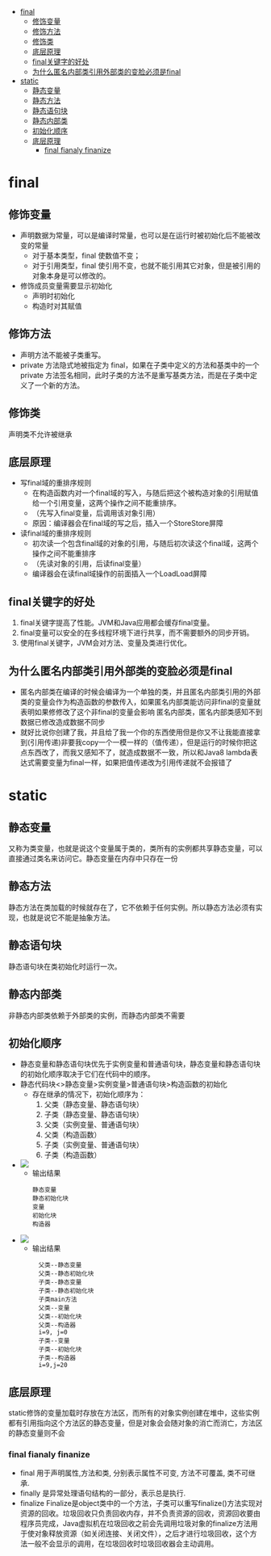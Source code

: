 * [final](#final)
  * [修饰变量](#修饰变量)
  * [修饰方法](#修饰方法)
  * [修饰类](#修饰类)
  * [底层原理](#底层原理)
  * [final关键字的好处](#final关键字的好处)
  * [为什么匿名内部类引用外部类的变脸必须是final](#为什么匿名内部类引用外部类的变脸必须是final)
* [static](#static)
  * [静态变量](#静态变量)
  * [静态方法](#静态方法)
  * [静态语句块](#静态语句块)
  * [静态内部类](#静态内部类)
  * [初始化顺序](#初始化顺序)
  * [底层原理](#底层原理-1)
    * [final fianaly finanize](#final-fianaly-finanize)

# final
## 修饰变量
- 声明数据为常量，可以是编译时常量，也可以是在运行时被初始化后不能被改变的常量
  - 对于基本类型，final 使数值不变；
  - 对于引用类型，final 使引用不变，也就不能引用其它对象，但是被引用的对象本身是可以修改的。
- 修饰成员变量需要显示初始化
  - 声明时初始化
  - 构造时对其赋值
## 修饰方法
- 声明方法不能被子类重写。
- private 方法隐式地被指定为 final，如果在子类中定义的方法和基类中的一个 private 方法签名相同，此时子类的方法不是重写基类方法，而是在子类中定义了一个新的方法。
## 修饰类
声明类不允许被继承
## 底层原理
- 写final域的重排序规则
  - 在构造函数内对一个final域的写入，与随后把这个被构造对象的引用赋值给一个引用变量，这两个操作之间不能重排序。
  - （先写入final变量，后调用该对象引用）
  - 原因：编译器会在final域的写之后，插入一个StoreStore屏障
- 读final域的重排序规则
  - 初次读一个包含final域的对象的引用，与随后初次读这个final域，这两个操作之间不能重排序
  - （先读对象的引用，后读final变量）
  - 编译器会在读final域操作的前面插入一个LoadLoad屏障
## final关键字的好处
1. final关键字提高了性能。JVM和Java应用都会缓存final变量。
2. final变量可以安全的在多线程环境下进行共享，而不需要额外的同步开销。
3. 使用final关键字，JVM会对方法、变量及类进行优化。
## 为什么匿名内部类引用外部类的变脸必须是final
- 匿名内部类在编译的时候会编译为一个单独的类，并且匿名内部类引用的外部类的变量会作为构造函数的参数传入，如果匿名内部类能访问非final的变量就表明如果修修改了这个非final的变量会影响 匿名内部类，匿名内部类感知不到数据已修改造成数据不同步
- 就好比说你创建了我，并且给了我一个你的东西使用但是你又不让我能直接拿到(引用传递)非要我copy一个一模一样的（值传递），但是运行的时候你把这点东西改了，而我又感知不了，就造成数据不一致，所以和Java8 lambda表达式需要变量为final一样，如果把值传递改为引用传递就不会报错了
# static
## 静态变量
又称为类变量，也就是说这个变量属于类的，类所有的实例都共享静态变量，可以直接通过类名来访问它。静态变量在内存中只存在一份
## 静态方法
静态方法在类加载的时候就存在了，它不依赖于任何实例。所以静态方法必须有实现，也就是说它不能是抽象方法。
## 静态语句块
静态语句块在类初始化时运行一次。
## 静态内部类
非静态内部类依赖于外部类的实例，而静态内部类不需要
## 初始化顺序
- 静态变量和静态语句块优先于实例变量和普通语句块，静态变量和静态语句块的初始化顺序取决于它们在代码中的顺序。
- 静态代码块<>静态变量>实例变量>普通语句块>构造函数的初始化
  - 存在继承的情况下，初始化顺序为：
    1. 父类（静态变量、静态语句块）
    2. 子类（静态变量、静态语句块）
    3. 父类（实例变量、普通语句块）
    4. 父类（构造函数）
    5. 子类（实例变量、普通语句块）
    6. 子类（构造函数）
- ![](../img/基础/java关键字初始化顺序1.png)
  - 输出结果
    ```
    静态变量
    静态初始化块
    变量
    初始化块
    构造器
    ``` 
- ![](../img/基础/java关键字初始化顺序1.png)
  - 输出结果
  ```
       父类--静态变量
       父类--静态初始化块
       子类--静态变量
       子类--静态初始化块
       子类main方法
       父类--变量
       父类--初始化块
       父类--构造器
       i=9, j=0
       子类--变量
       子类--初始化块
       子类--构造器
       i=9,j=20
    ```
## 底层原理
static修饰的变量加载时存放在方法区，而所有的对象实例创建在堆中，这些实例都有引用指向这个方法区的静态变量，但是对象会会随对象的消亡而消亡，方法区的静态变量则不会

### final fianaly finanize
- final 用于声明属性,方法和类, 分别表示属性不可变, 方法不可覆盖, 类不可继承.
- finally 是异常处理语句结构的一部分，表示总是执行.
- finalize Finalize是object类中的一个方法，子类可以重写finalize()方法实现对资源的回收。垃圾回收只负责回收内存，并不负责资源的回收，资源回收要由程序员完成，Java虚拟机在垃圾回收之前会先调用垃圾对象的finalize方法用于使对象释放资源（如关闭连接、关闭文件），之后才进行垃圾回收，这个方法一般不会显示的调用，在垃圾回收时垃圾回收器会主动调用。
